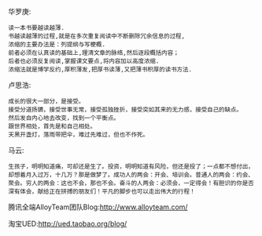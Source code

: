 华罗庚:
```
读一本书要越读越薄.
书越读越薄的过程,就是在多次重复阅读中不断删除冗余信息的过程,
浓缩的主要办法是：列提纲与写梗概.
前者必须在认真读的基础上,理清文章的脉络,然后逐段概括内容；
后者也必须反复阅读,掌握课文要点,将内容加以高度浓缩.
浓缩法就是博学反约,厚积薄发,把厚书读薄,又把薄书积厚的读书方法.
```
卢思浩:
```
成长的很大一部分，是接受。
接受分道扬镳，接受世事无常，接受孤独挫折，接受突如其来的无力感，接受自己的缺点。
然后发自内心地去改变，找到一个平衡点。
跟世界相处，首先是和自己相处。
天黑开盏灯，落雨带把伞，难过先难过，但也不作死。
```
马云:
```
生孩子，明明知道痛，可却还是生了。投资，明明知道有风险，但还是投了；一点都不想付出，却想着月入过万，十几万？那是做梦了。成功人的两会：开会、培训会。普通人的两会：约会、聚会。穷人的两会：这也不会，那也不会。奋斗的人两会：必须会，一定得会！有胆识的你是否深有体会，献给正在拼搏的朋友们！平凡的脚步也可以走出伟大的行程！
```

腾讯全端AlloyTeam团队Blog:http://www.alloyteam.com/

淘宝UED:http://ued.taobao.org/blog/
